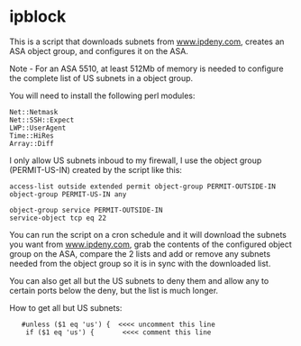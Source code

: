 # ipblock
This is a script that downloads subnets from www.ipdeny.com, creates an ASA object group, and configures it on the ASA.

Note - For an ASA 5510, at least 512Mb of memory is needed to configure the complete list of US subnets in a object group.  

You will need to install the following perl modules:

	Net::Netmask
	Net::SSH::Expect
	LWP::UserAgent
	Time::HiRes
	Array::Diff

I only allow US subnets inboud to my firewall, I use the object group (PERMIT-US-IN) created by the script like this:

	access-list outside extended permit object-group PERMIT-OUTSIDE-IN object-group PERMIT-US-IN any

	object-group service PERMIT-OUTSIDE-IN
  	service-object tcp eq 22
 
 You can run the script on a cron schedule and it will download the subnets you want from www.ipdeny.com, grab the contents
 of the configured object group on the ASA, compare the 2 lists and add or remove any subnets needed from the object group 
 so it is in sync with the downloaded list. 
 
 You can also get all but the US subnets to deny them and allow any to certain ports below the deny, but the list is much longer.
 
How to get all but US subnets:

	   #unless ($1 eq 'us') {  <<<< uncomment this line
	    if ($1 eq 'us') {       <<<< comment this line
